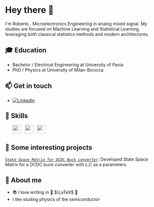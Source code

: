 # Hey there 👋

I'm Roberto , Microelectronics Engineering in analog mixed signal.
My studies are focused on Machine Learning and Statistical Learning, leveraging both classical statistics methods and modern architectures.

## 🎓 **Education**

 - Bachelor / Electrical Engineering at University of Pavia
 - PhD / Physics at University of Milan-Bicocca

## 📫 **Get in touch**

- [![LinkedIn](https://img.shields.io/badge/-LinkedIn-blue?style=flat&logo=Linkedin&logoColor=white)](https://www.linkedin.com/in/roberto-di-lorenzo-phd-0b841997/)

## 🚀 **Skills**

<ul>
        <img src='https://cdn.jsdelivr.net/gh/devicons/devicon/icons/python/python-original.svg' height='28'>  &nbsp 
        <img src='https://cdn.jsdelivr.net/gh/devicons/devicon/icons/matlab/matlab-original.svg' height='28'>  &nbsp
        <img src='https://cdn.jsdelivr.net/gh/devicons/devicon/icons/cplusplus/cplusplus-original.svg' height='28'>  &nbsp 
</ul>

## 📌 **Some interesting projects**
[`State Space Matrix for DCDC Buck converter`](https://github.com/RobertoDiLorenzo/Python/tree/main/DCDC_state_space): Developed State Space Matrix for a DCDC buck converter with L,C as a parameters.
<!--
**RobertoDiLorenzo/RobertoDiLorenzo** is a ✨ _special_ ✨ repository because its `README.md` (this file) appears on your GitHub profile.

Here are some ideas to get you started:

- 🔭 I’m currently working on ...
- 🌱 I’m currently learning ...
- 👯 I’m looking to collaborate on ...
- 🤔 I’m looking for help with ...
- 💬 Ask me about ...
- 📫 How to reach me: ...
- 😄 Pronouns: ...
- ⚡ Fun fact: ...
-->

## 🧠 **About me**
- 📚 I love writing in 📖 $\LaTeX$ 📖
- I like studing physics of the semiconductor
